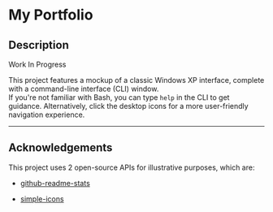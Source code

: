 # My Portfolio

## Description
Work In Progress

This project features a mockup of a classic Windows XP interface, complete with a command-line interface (CLI) window.  
If you're not familiar with Bash, you can type `help` in the CLI to get guidance. Alternatively, click the desktop icons for a more user-friendly navigation experience.


---
## Acknowledgements
This project uses 2 open-source APIs for illustrative purposes, which are:

- [github-readme-stats](https://github.com/ThomasHni/github-readme-stats)

- [simple-icons](https://github.com/simple-icons)